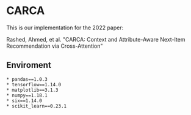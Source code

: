 # CARCA

This is our implementation for the 2022 paper:

Rashed, Ahmed, et al. "CARCA: Context and Attribute-Aware Next-Item Recommendation via Cross-Attention"


## Enviroment 
	* pandas==1.0.3
	* tensorflow==1.14.0
	* matplotlib==3.1.3
	* numpy==1.18.1
	* six==1.14.0
	* scikit_learn==0.23.1
